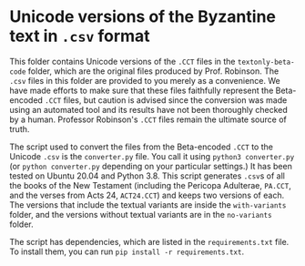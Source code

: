 # Unicode versions of the Byzantine text in `.csv` format

This folder contains Unicode versions of the `.CCT` files in the `textonly-beta-code` folder, which are the original files produced by Prof. Robinson. The `.csv` files in this folder are provided to you merely as a convenience. We have made efforts to make sure that these files faithfully represent the Beta-encoded `.CCT` files, but caution is advised since the conversion was made using an automated tool and its results have not been thoroughly checked by a human. Professor Robinson's `.CCT` files remain the ultimate source of truth.

The script used to convert the files from the Beta-encoded `.CCT` to the Unicode `.csv` is the `converter.py` file. You call it using `python3 converter.py` (or `python converter.py` depending on your particular settings.) It has been tested on Ubuntu 20.04 and Python 3.8. This script generates `.csv`s of all the books of the New Testament (including the Pericopa Adulterae, `PA.CCT`, and the verses from Acts 24, `ACT24.CCT`) and keeps two versions of each. The versions that include the textual variants are inside the `with-variants` folder, and the versions without textual variants are in the `no-variants` folder.

The script has dependencies, which are listed in the `requirements.txt` file. To install them, you can run `pip install -r requirements.txt`.

